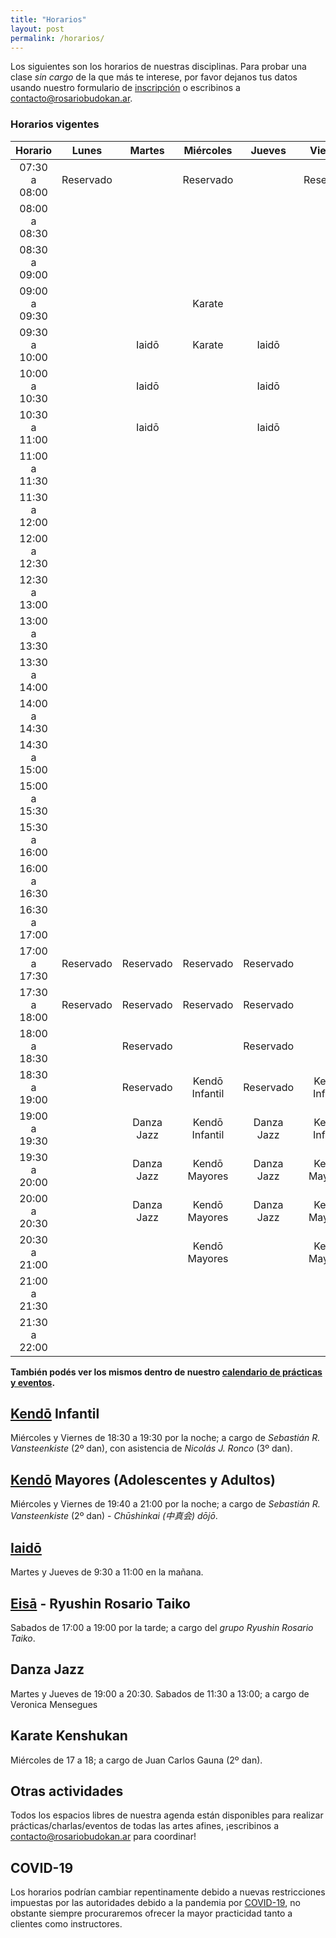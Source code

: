 ```yaml
---
title: "Horarios"
layout: post
permalink: /horarios/
---
```


Los siguientes son los horarios de nuestras disciplinas. Para probar una clase *sin cargo* de la que más te interese, por favor dejanos tus datos usando nuestro formulario de [inscripción](/inscripcion) o escribinos a [contacto@rosariobudokan.ar](mailto:contacto@rosariobudokan.ar).

### Horarios vigentes

| Horario       | Lunes         | Martes        | Miércoles     | Jueves         | Viernes         | Sábados        | Domingos      |
| :-----------: |:-------------:|:-------------:|:-------------:|:--------------:|:---------------:|:--------------:|:-------------:|
| 07:30 a 08:00 | Reservado     |               |  Reservado    |                |  Reservado      |                |               |
| 08:00 a 08:30 |               |               |               |                |                 |                |               |
| 08:30 a 09:00 |               |               |               |                |                 |                |               |
| 09:00 a 09:30 |               |               |  Karate       |                |                 |                |               |
| 09:30 a 10:00 |               |  Iaidō        |  Karate       |   Iaidō        |                 |                |               |
| 10:00 a 10:30 |               |  Iaidō        |               |   Iaidō        |                 |                |               |
| 10:30 a 11:00 |               |  Iaidō        |               |   Iaidō        |                 |                |               |
| 11:00 a 11:30 |               |               |               |                |                 |                |               |
| 11:30 a 12:00 |               |               |               |                |                 |  Danza Jazz    |               |
| 12:00 a 12:30 |               |               |               |                |                 |  Danza Jazz    |               |
| 12:30 a 13:00 |               |               |               |                |                 |  Danza Jazz    |               |
| 13:00 a 13:30 |               |               |               |                |                 |                |               |
| 13:30 a 14:00 |               |               |               |                |                 |                |               |
| 14:00 a 14:30 |               |               |               |                |                 |                |               |
| 14:30 a 15:00 |               |               |               |                |                 |                |               |
| 15:00 a 15:30 |               |               |               |                |                 |                |               |
| 15:30 a 16:00 |               |               |               |                |                 |                |               |
| 16:00 a 16:30 |               |               |               |                |                 |                |               |
| 16:30 a 17:00 |               |               |               |                |                 |                |               |
| 17:00 a 17:30 | Reservado     |  Reservado    | Reservado     |  Reservado     |                 |  Eisa          |               |
| 17:30 a 18:00 | Reservado     |  Reservado    | Reservado     |  Reservado     |                 |  Eisa          |               |
| 18:00 a 18:30 |               |  Reservado    |               |  Reservado     |                 |  Eisa          |               |
| 18:30 a 19:00 |               |  Reservado    |Kendō Infantil |  Reservado     |Kendō Infantil   |  Eisa          |               |
| 19:00 a 19:30 |               | Danza Jazz    |Kendō Infantil | Danza Jazz     |Kendō Infantil   |                |               |
| 19:30 a 20:00 |               | Danza Jazz    |Kendō Mayores  | Danza Jazz     |Kendō Mayores    |                |               |
| 20:00 a 20:30 |               | Danza Jazz    |Kendō Mayores  | Danza Jazz     |Kendō Mayores    |                |               |
| 20:30 a 21:00 |               |               |Kendō Mayores  |                |Kendō Mayores    |                |               |
| 21:00 a 21:30 |               |               |               |                |                 |                |               |
| 21:30 a 22:00 |               |               |               |                |                 |                |               |

**También podés ver los mismos dentro de nuestro [calendario de prácticas y eventos](/calendario).**

## [Kendō](/disciplinas/kendo) Infantil
Miércoles y Viernes de 18:30 a 19:30 por la noche; a cargo de *Sebastián R. Vansteenkiste* (2º dan), con asistencia de *Nicolás J. Ronco* (3º dan).

## [Kendō](/disciplinas/kendo) Mayores (Adolescentes y Adultos)
Miércoles y Viernes de 19:40 a 21:00 por la noche; a cargo de *Sebastián R. Vansteenkiste* (2º dan) - *Chūshinkai (中真会) dōjō*.

## [Iaidō](/disciplinas/iaido)
Martes y Jueves de 9:30 a 11:00 en la mañana.<br/>

## [Eisā](/disciplinas/eisa) - Ryushin Rosario Taiko
Sabados de 17:00 a 19:00 por la tarde; a cargo del *grupo Ryushin Rosario Taiko*.<br/>

## Danza Jazz
Martes y Jueves de 19:00 a 20:30. Sabados de 11:30 a 13:00; a cargo de Veronica Mensegues<br/>

## Karate Kenshukan
Miércoles de 17 a 18; a cargo de Juan Carlos Gauna (2º dan).

## Otras actividades
Todos los espacios libres de nuestra agenda están disponibles para realizar prácticas/charlas/eventos de todas las artes afines, ¡escribinos a [contacto@rosariobudokan.ar](mailto:contacto@rosariobudokan.ar) para coordinar!

## COVID-19
Los horarios podrían cambiar repentinamente debido a nuevas restricciones impuestas por las autoridades debido a la pandemia por [COVID-19](/covid-19), no obstante siempre procuraremos ofrecer la mayor practicidad tanto a clientes como instructores.
